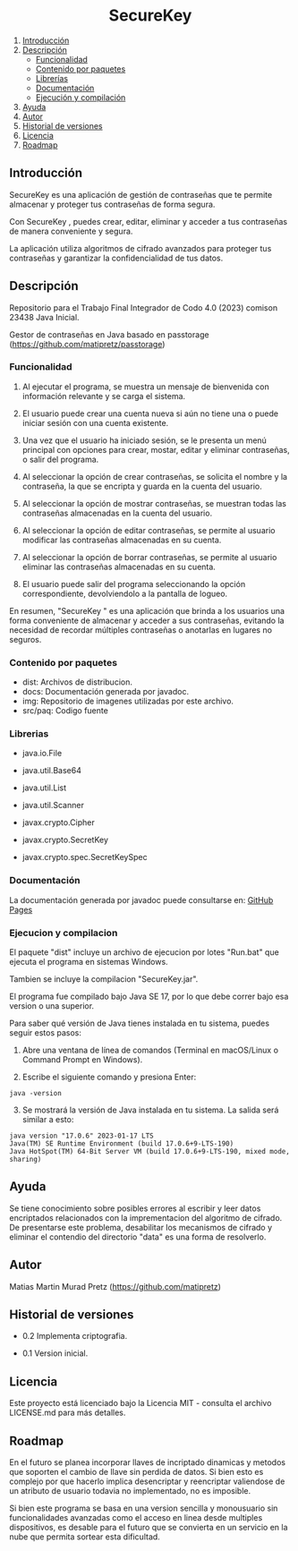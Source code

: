 <p align="center">
  <h1 align="center">SecureKey</h1>
</p>

1. [Introducción](#introducción)
2. [Descripción](#descripción)
   - [Funcionalidad](#funcionalidad)
   - [Contenido por paquetes](#contenido-por-paquetes)
   - [Librerías](#librerías)
   - [Documentación](#documentación)
   - [Ejecución y compilación](#ejecución-y-compilación)
3. [Ayuda](#ayuda)
4. [Autor](#autor)
5. [Historial de versiones](#historial-de-versiones)
6. [Licencia](#licencia)
7. [Roadmap](#roadmap)

## Introducción

SecureKey es una aplicación de gestión de contraseñas que te permite almacenar y proteger tus contraseñas de forma segura.

Con SecureKey , puedes crear, editar, eliminar y acceder a tus contraseñas de manera conveniente y segura.

La aplicación utiliza algoritmos de cifrado avanzados para proteger tus contraseñas y garantizar la confidencialidad de tus datos.  

## Descripción
Repositorio para el Trabajo Final Integrador de Codo 4.0 (2023) comison 23438 Java Inicial.  

Gestor de contraseñas en Java basado en passtorage (https://github.com/matipretz/passtorage)  

### Funcionalidad

1.  Al ejecutar el programa, se muestra un mensaje de bienvenida con información relevante y se carga el sistema.

2.  El usuario puede crear una cuenta nueva si aún no tiene una o puede iniciar sesión con una cuenta existente.

3.  Una vez que el usuario ha iniciado sesión, se le presenta un menú principal con opciones para crear, mostar, editar y eliminar contraseñas, o salir del programa.

4.  Al seleccionar la opción de crear contraseñas, se solicita el nombre y la contraseña, la que se encripta y guarda en la cuenta del usuario.

5.  Al seleccionar la opción de mostrar contraseñas, se muestran todas las contraseñas almacenadas en la cuenta del usuario.

6.  Al seleccionar la opción de editar contraseñas, se permite al usuario modificar las contraseñas almacenadas en su cuenta.

7.  Al seleccionar la opción de borrar contraseñas, se permite al usuario eliminar las contraseñas almacenadas en su cuenta.

8.  El usuario puede salir del programa seleccionando la opción correspondiente, devolviendolo a la pantalla de logueo.  

En resumen, "SecureKey " es una aplicación que brinda a los usuarios una forma conveniente de almacenar y acceder a sus contraseñas, evitando la necesidad de recordar múltiples contraseñas o anotarlas en lugares no seguros.

### Contenido por paquetes

* dist: Archivos de distribucion.
* docs: Documentación generada por javadoc.
* img: Repositorio de imagenes utilizadas por este archivo.
* src/paq: Codigo fuente

### Librerias

* java.io.File

* java.util.Base64

* java.util.List

* java.util.Scanner

* javax.crypto.Cipher

* javax.crypto.SecretKey

* javax.crypto.spec.SecretKeySpec

### Documentación
La documentación generada por javadoc puede consultarse en: [GitHub Pages](https://matipretz.github.io/SecureKey/)


### Ejecucion y compilacion

El paquete "dist" incluye un archivo de ejecucion por lotes "Run.bat" que ejecuta el programa en sistemas Windows.

Tambien se incluye la compilacion "SecureKey.jar".

El programa fue compilado bajo Java SE 17, por lo que debe correr bajo esa version o una superior.

Para saber qué versión de Java tienes instalada en tu sistema, puedes seguir estos pasos:

1.  Abre una ventana de línea de comandos (Terminal en macOS/Linux o Command Prompt en Windows).
    
2.  Escribe el siguiente comando y presiona Enter:

```
java -version
```
3.  Se mostrará la versión de Java instalada en tu sistema. La salida será similar a esto:
```
java version "17.0.6" 2023-01-17 LTS
Java(TM) SE Runtime Environment (build 17.0.6+9-LTS-190)
Java HotSpot(TM) 64-Bit Server VM (build 17.0.6+9-LTS-190, mixed mode, sharing)
```

## Ayuda
Se tiene conocimiento sobre posibles errores al escribir y leer datos encriptados relacionados con la imprementacion del algoritmo de cifrado. 
De presentarse este problema, desabilitar los mecanismos de cifrado y eliminar el contendio del directorio "data" es una forma de resolverlo.

## Autor

Matias Martin Murad Pretz (https://github.com/matipretz)

## Historial de versiones

* 0.2
Implementa criptografia.

* 0.1
Version inicial.  

## Licencia

Este proyecto está licenciado bajo la Licencia MIT - consulta el archivo LICENSE.md para más detalles.

## Roadmap
En el futuro se planea incorporar llaves de incriptado dinamicas y metodos que soporten el cambio de llave sin perdida de datos. Si bien esto es complejo por que hacerlo implica desencriptar y reencriptar valiendose de un atributo de usuario todavia no implementado, no es imposible.

Si bien este programa se basa en una version sencilla y monousuario sin funcionalidades avanzadas como el acceso en linea desde multiples dispositivos, es desable para el futuro que se convierta en un servicio en la nube que permita sortear esta dificultad.
